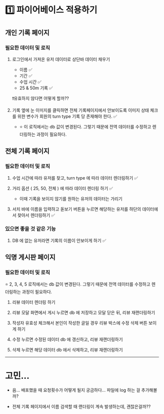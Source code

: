 # 1️⃣ 파이어베이스 적용하기
  
## 개인 기록 페이지

### 필요한 데이터 및 로직

1. 로그인에서 가져온 유저 데이터로 상단바 데이터 채우기

    * 이름 ✅
    * 기간 ✅
    * 수업 시간 ✅
    * 25 & 50m 기록 ✅

    ❗️유효하지 않다면 어떻게 할까??

2. 기록 옆에 눈 이미지를 클릭하면 전체 기록페이지에서 안보이도록 이미지 상태 체크를 위한 변수가 회원의 turn type 기록 당 존재해야 한다. ✅
    * ⭐️ 이 로직에서는 db 값이 변경된다. 그렇기 때문에 전역 데이터를 수정하고 렌더링하는 과정이 필요하다.

## 전체 기록 페이지

### 필요한 데이터 및 로직

1. 수업 시간에 따라 유저를 찾고, turn type 에 따라 데이터 렌더링하기 ✅

2. 거리 옵션 ( 25, 50, 전체 ) 에 따라 데이터 렌더링 하기 ✅
    * 이때 기록을 보이지 않기를 원하는 유저의 데이터는 가리기

2. 서치 바에 이름을 입력하고 돋보기 버튼을 누르면 해당하는 유저를 하단의 데이터에서 찾아서 렌더링하기 ✅

### 있으면 좋을 것 같은 기능

1. DB 에 없는 유저라면 기록의 이름이 안보이게 하기 ✅

## 익명 게시판 페이지

### 필요한 데이터 및 로직

⭐️ 2, 3, 4, 5 로직에서는 db 값이 변경된다. 그렇기 때문에 전역 데이터를 수정하고 렌더링하는 과정이 필요하다. 

1. 리뷰 데이터 렌더링 하기

2. 리뷰 모달 화면에서 게시 누르면 db 에 저장하고 모달 닫은 뒤, 리뷰 재랜더링하기

3. 작성자 유효성 체크해서 본인이 작성한 글일 경우 리뷰 박스에 수정 삭제 버튼 보이게 하기

4. 수정 누르면 수정된 데이터 db 에 갱신하고, 리뷰 재랜더링하기

5. 삭제 누르면 해당 데이터 db 에서 삭제하고, 리뷰 재랜더링하기

---

# 고민...

* 음... 배포했을 때 요청횟수가 어떻게 될지 궁금하다... 파일에 log 하는 걸 추가해볼까?

* 전체 기록 페이지에서 이름 검색할 때 랜더링이 계속 발생하는데, 괜찮은걸까??
